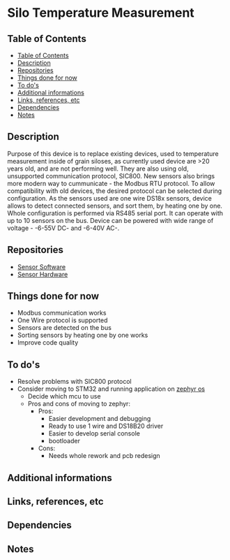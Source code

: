 # Silo Temperature Measurement <!-- omit in toc -->

## Table of Contents

- [Table of Contents](#table-of-contents)
- [Description](#description)
- [Repositories](#repositories)
- [Things done for now](#things-done-for-now)
- [To do's](#to-dos)
- [Additional informations](#additional-informations)
- [Links, references, etc](#links-references-etc)
- [Dependencies](#dependencies)
- [Notes](#notes)

## Description

Purpose of this device is to replace existing devices, used to temperature
measurement inside of grain siloses, as currently used device are >20 years old,
and are not performing well. They are also using old, unsupported communication
protocol, SIC800. New sensors also brings more modern way to cummunicate -
the Modbus RTU protocol. To allow compatibility with old devices, the desired
protocol can be selected during configuration. As the sensors used are one
wire DS18x sensors, device allows to detect connected sensors, and sort them,
by heating one by one. Whole configuration is performed via RS485 serial port.
It can operate with up to 10 sensors on the bus. Device can be powered with
wide range of voltage - -6-55V DC- and -6-40V AC-.

## Repositories

- [Sensor Software](https://github.com/magiczny-kacper/SiloTemp_Software)
- [Sensor Hardware](https://github.com/magiczny-kacper/SiloTemp_PCB)

## Things done for now

- Modbus communication works
- One Wire protocol is supported
- Sensors are detected on the bus
- Sorting sensors by heating one by one works
- Improve code quality

## To do's

- Resolve problems with SIC800 protocol
- Consider moving to STM32 and running application on [zephyr os](https://github.com/zephyrproject-rtos/zephyr)
  - Decide which mcu to use
  - Pros and cons of moving to zephyr:
    - Pros:
      - Easier development and debugging
      - Ready to use 1 wire and DS18B20 driver
      - Easier to develop serial console
      - bootloader
    - Cons:
      - Needs whole rework and pcb redesign

## Additional informations

## Links, references, etc

## Dependencies

## Notes
